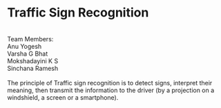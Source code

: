 # Traffic Sign Recognition
<br>
Team Members:<br/>
             Anu Yogesh<br/>
             Varsha G Bhat<br/>
             Mokshadayini K S <br/>
             Sinchana Ramesh<br/>
<br>
The principle of Traffic sign recognition is to detect signs, interpret their meaning, then transmit the information to the driver (by a projection on a windshield, a screen or a smartphone).
             
